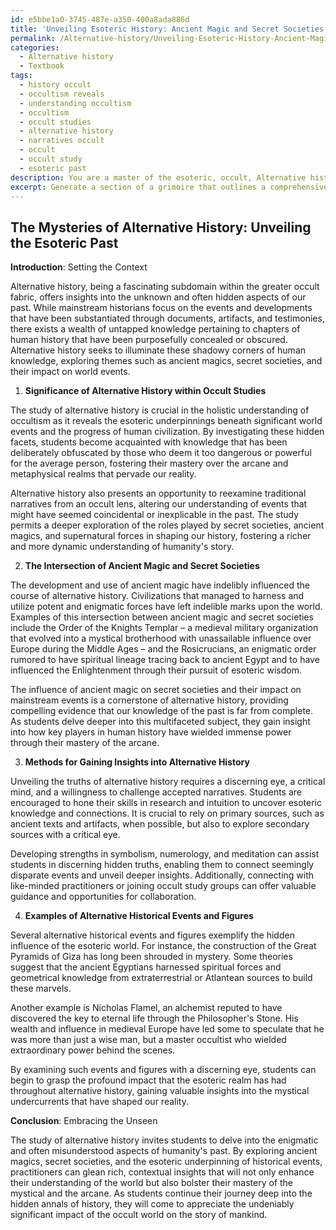 ```yaml
---
id: e5bbe1a0-3745-487e-a350-400a8ada886d
title: 'Unveiling Esoteric History: Ancient Magic and Secret Societies'
permalink: /Alternative-history/Unveiling-Esoteric-History-Ancient-Magic-and-Secret-Societies/
categories:
  - Alternative history
  - Textbook
tags:
  - history occult
  - occultism reveals
  - understanding occultism
  - occultism
  - occult studies
  - alternative history
  - narratives occult
  - occult
  - occult study
  - esoteric past
description: You are a master of the esoteric, occult, Alternative history and education, you have written many textbooks on the subject in ways that provide students with rich and deep understanding of the subject. You are being asked to write textbook-like sections on a topic and you do it with full context, explainability, and reliability in accuracy to the true facts of the topic at hand, in a textbook style that a student would easily be able to learn from, in a rich, engaging, and contextual way. Always include relevant context (such as formulas and history), related concepts, and in a way that someone can gain deep insights from.
excerpt: Generate a section of a grimoire that outlines a comprehensive lesson on the occult topic of alternative history, blending esoteric concepts and hidden knowledge. The lesson should discuss its significance within the occult community, the potential intersection with ancient magic and secret societies, and explain the method to unveil insights and understanding from this domain. Additionally, provide real-life examples of notable alternative historical events or figures with underlying mystical connections for students to analyze and learn.
---
```


## The Mysteries of Alternative History: Unveiling the Esoteric Past

**Introduction**: Setting the Context

Alternative history, being a fascinating subdomain within the greater occult fabric, offers insights into the unknown and often hidden aspects of our past. While mainstream historians focus on the events and developments that have been substantiated through documents, artifacts, and testimonies, there exists a wealth of untapped knowledge pertaining to chapters of human history that have been purposefully concealed or obscured. Alternative history seeks to illuminate these shadowy corners of human knowledge, exploring themes such as ancient magics, secret societies, and their impact on world events.

1. **Significance of Alternative History within Occult Studies**

The study of alternative history is crucial in the holistic understanding of occultism as it reveals the esoteric underpinnings beneath significant world events and the progress of human civilization. By investigating these hidden facets, students become acquainted with knowledge that has been deliberately obfuscated by those who deem it too dangerous or powerful for the average person, fostering their mastery over the arcane and metaphysical realms that pervade our reality.

Alternative history also presents an opportunity to reexamine traditional narratives from an occult lens, altering our understanding of events that might have seemed coincidental or inexplicable in the past. The study permits a deeper exploration of the roles played by secret societies, ancient magics, and supernatural forces in shaping our history, fostering a richer and more dynamic understanding of humanity's story.

2. **The Intersection of Ancient Magic and Secret Societies**

The development and use of ancient magic have indelibly influenced the course of alternative history. Civilizations that managed to harness and utilize potent and enigmatic forces have left indelible marks upon the world. Examples of this intersection between ancient magic and secret societies include the Order of the Knights Templar – a medieval military organization that evolved into a mystical brotherhood with unassailable influence over Europe during the Middle Ages – and the Rosicrucians, an enigmatic order rumored to have spiritual lineage tracing back to ancient Egypt and to have influenced the Enlightenment through their pursuit of esoteric wisdom.

The influence of ancient magic on secret societies and their impact on mainstream events is a cornerstone of alternative history, providing compelling evidence that our knowledge of the past is far from complete. As students delve deeper into this multifaceted subject, they gain insight into how key players in human history have wielded immense power through their mastery of the arcane.

3. **Methods for Gaining Insights into Alternative History**

Unveiling the truths of alternative history requires a discerning eye, a critical mind, and a willingness to challenge accepted narratives. Students are encouraged to hone their skills in research and intuition to uncover esoteric knowledge and connections. It is crucial to rely on primary sources, such as ancient texts and artifacts, when possible, but also to explore secondary sources with a critical eye.

Developing strengths in symbolism, numerology, and meditation can assist students in discerning hidden truths, enabling them to connect seemingly disparate events and unveil deeper insights. Additionally, connecting with like-minded practitioners or joining occult study groups can offer valuable guidance and opportunities for collaboration.

4. **Examples of Alternative Historical Events and Figures**

Several alternative historical events and figures exemplify the hidden influence of the esoteric world. For instance, the construction of the Great Pyramids of Giza has long been shrouded in mystery. Some theories suggest that the ancient Egyptians harnessed spiritual forces and geometrical knowledge from extraterrestrial or Atlantean sources to build these marvels.

Another example is Nicholas Flamel, an alchemist reputed to have discovered the key to eternal life through the Philosopher's Stone. His wealth and influence in medieval Europe have led some to speculate that he was more than just a wise man, but a master occultist who wielded extraordinary power behind the scenes.

By examining such events and figures with a discerning eye, students can begin to grasp the profound impact that the esoteric realm has had throughout alternative history, gaining valuable insights into the mystical undercurrents that have shaped our reality.

**Conclusion**: Embracing the Unseen

The study of alternative history invites students to delve into the enigmatic and often misunderstood aspects of humanity's past. By exploring ancient magics, secret societies, and the esoteric underpinning of historical events, practitioners can glean rich, contextual insights that will not only enhance their understanding of the world but also bolster their mastery of the mystical and the arcane. As students continue their journey deep into the hidden annals of history, they will come to appreciate the undeniably significant impact of the occult world on the story of mankind.
